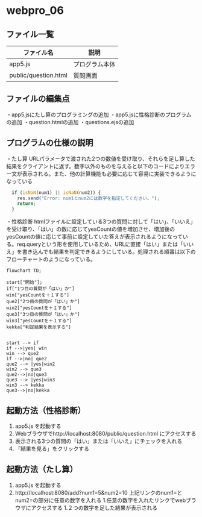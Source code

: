 # webpro_06


## ファイル一覧

ファイル名 | 説明
-|-
app5.js | プログラム本体
public/question.html | 質問画面


## ファイルの編集点
・app5.jsにたし算のプログラミングの追加
・app5.jsに性格診断のプログラムの追加
・question.htmlの追加
・questions.ejsの追加


## プログラムの仕様の説明
・たし算
URLパラメータで渡された2つの数値を受け取り、それらを足し算した結果をクライアントに返す。数字以外のものを与えると以下のコードによりエラー文が表示される。また、他の計算機能も必要に応じて容易に実装できるようになっている
```javascript
  if (isNaN(num1) || isNaN(num2)) {
    res.send("Error: num1とnum2には数字を指定してください。");
    return;
  }
```

・性格診断
htmlファイルに設定している3つの質問に対して「はい」、「いいえ」を受け取り、「はい」の数に応じてyesCountの値を増加させ、増加後のyesCountの値に応じて事前に設定していた答えが表示されるようになっている。req.queryという形を使用しているため、URLに直接「はい」または「いいえ」を書き込んでも結果を判定できるようにしている。処理される順番は以下のフローチャートのようになっている。
```mermaid
flowchart TD;

start["開始"];
if["1つ目の質問が「はい」か"]
win["yesCountを＋１する"]
que2["2つ目の質問が「はい」か"]
win2["yesCountを＋１する"]
que3["3つ目の質問が「はい」か"]
win3["yesCountを＋１する"]
kekka["判定結果を表示する"]


start --> if
if -->|yes| win
win --> que2
if -->|no| que2
que2 --> |yes|win2
win2 --> que3
que2-->|no|que3
que3 --> |yes|win3
win3 --> kekka
que3-->|no|kekka
```

## 起動方法（性格診断）
1. app5.js を起動する
1. Webブラウザでhttp://localhost:8080/public/question.html
にアクセスする
1. 表示される3つの質問の「はい」または「いいえ」にチェックを入れる
1. 「結果を見る」をクリックする


## 起動方法（たし算）
1. app5.js を起動する
1. http://localhost:8080/add?num1=5&num2=10
上記リンクのnum1=とnum2=の部分に任意の数字を入れる
1.任意の数字を入れたリンクでwebブラウザにアクセスする
1.２つの数字を足した結果が表示される
